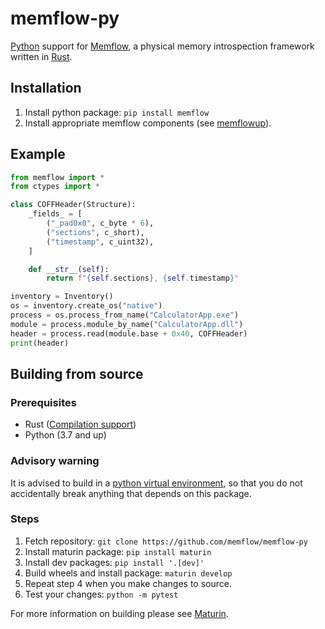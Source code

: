 # memflow-py

[Python] support for [Memflow], a physical memory introspection framework written in [Rust].

## Installation

1. Install python package: `pip install memflow`
2. Install appropriate memflow components (see [memflowup]).

## Example

```py
from memflow import *
from ctypes import *

class COFFHeader(Structure):
    _fields_ = [
        ("_pad0x0", c_byte * 6),
        ("sections", c_short),
        ("timestamp", c_uint32),
    ]

    def __str__(self):
        return f"{self.sections}, {self.timestamp}"

inventory = Inventory()
os = inventory.create_os("native")
process = os.process_from_name("CalculatorApp.exe")
module = process.module_by_name("CalculatorApp.dll")
header = process.read(module.base + 0x40, COFFHeader)
print(header)
```

## Building from source

### Prerequisites

- Rust ([Compilation support](https://github.com/memflow/memflow#compilation-support))
- Python (3.7 and up)

### Advisory warning

It is advised to build in a [python virtual environment](https://docs.python.org/3/tutorial/venv.html), so that you do not accidentally break anything that depends on this package.

### Steps

1. Fetch repository: `git clone https://github.com/memflow/memflow-py`
2. Install maturin package: `pip install maturin`
3. Install dev packages: `pip install '.[dev]'`
4. Build wheels and install package: `maturin develop`
5. Repeat step 4 when you make changes to source.
6. Test your changes: `python -m pytest`

For more information on building please see [Maturin].

[Memflow]: https://github.com/memflow/memflow
[memflowup]: https://github.com/memflow/memflowup
[Rust]: https://rust-lang.org/
[Python]: https://python.org/
[Maturin]: https://github.com/PyO3/maturin
